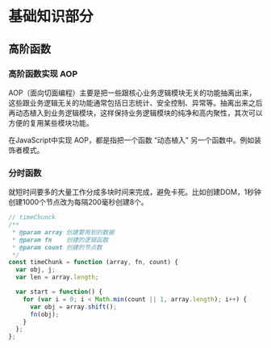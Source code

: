 # 基础知识部分

## 高阶函数

### 高阶函数实现 AOP
AOP（面向切面编程）主要是把一些跟核心业务逻辑模块无关的功能抽离出来，这些跟业务逻辑无关的功能通常包括日志统计、安全控制、异常等。抽离出来之后 再动态植入到业务逻辑模块，这样保持业务逻辑模块的纯净和高内聚性，其次可以方便的复用某些模块功能。

在JavaScript中实现 AOP，都是指把一个函数 “动态植入” 另一个函数中。例如装饰者模式。


### 分时函数
就短时间要多的大量工作分成多块时间来完成，避免卡死。比如创建DOM，1秒钟创建1000个节点改为每隔200毫秒创建8个。
```javascript
// timeChunck
/**
 * @param array 创建要用到的数据
 * @param fn    创建的逻辑函数
 * @param count 创建的节点数
 */
const timeChunk = function (array, fn, count) {
  var obj, j;
  var len = array.length;

  var start = function() {
    for (var i = 0; i < Math.min(count || 1, array.length); i++) {
      var obj = array.shift();
      fn(obj);
    }
  };
};
```



